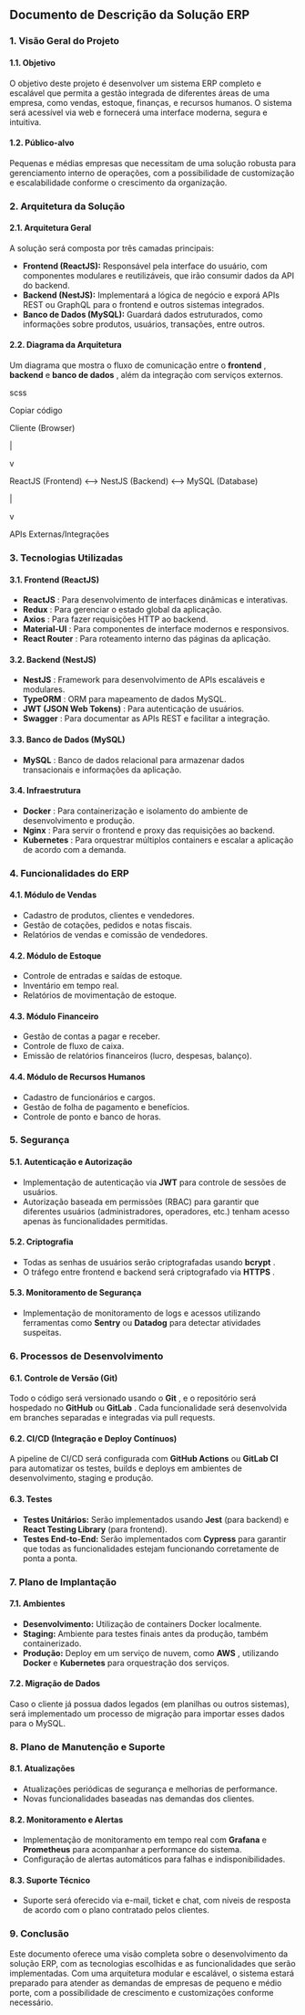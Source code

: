 ## Documento de Descrição da Solução ERP

### 1. Visão Geral do Projeto

#### 1.1. Objetivo

O objetivo deste projeto é desenvolver um sistema ERP completo e escalável que permita a gestão integrada de diferentes áreas de uma empresa, como vendas, estoque, finanças, e recursos humanos. O sistema será acessível via web e fornecerá uma interface moderna, segura e intuitiva.

#### 1.2. Público-alvo

Pequenas e médias empresas que necessitam de uma solução robusta para gerenciamento interno de operações, com a possibilidade de customização e escalabilidade conforme o crescimento da organização.

### 2. Arquitetura da Solução

#### 2.1. Arquitetura Geral

A solução será composta por três camadas principais:

- **Frontend (ReactJS):** Responsável pela interface do usuário, com componentes modulares e reutilizáveis, que irão consumir dados da API do backend.
- **Backend (NestJS):** Implementará a lógica de negócio e exporá APIs REST ou GraphQL para o frontend e outros sistemas integrados.
- **Banco de Dados (MySQL):** Guardará dados estruturados, como informações sobre produtos, usuários, transações, entre outros.

#### 2.2. Diagrama da Arquitetura

Um diagrama que mostra o fluxo de comunicação entre o **frontend** , **backend** e **banco de dados** , além da integração com serviços externos.

scss

Copiar código

Cliente (Browser)

|

v

ReactJS (Frontend) &lt;--&gt; NestJS (Backend) &lt;--&gt; MySQL (Database)

|

v

APIs Externas/Integrações

### 3. Tecnologias Utilizadas

#### 3.1. Frontend (ReactJS)

- **ReactJS** : Para desenvolvimento de interfaces dinâmicas e interativas.
- **Redux** : Para gerenciar o estado global da aplicação.
- **Axios** : Para fazer requisições HTTP ao backend.
- **Material-UI** : Para componentes de interface modernos e responsivos.
- **React Router** : Para roteamento interno das páginas da aplicação.

#### 3.2. Backend (NestJS)

- **NestJS** : Framework para desenvolvimento de APIs escaláveis e modulares.
- **TypeORM** : ORM para mapeamento de dados MySQL.
- **JWT (JSON Web Tokens)** : Para autenticação de usuários.
- **Swagger** : Para documentar as APIs REST e facilitar a integração.

#### 3.3. Banco de Dados (MySQL)

- **MySQL** : Banco de dados relacional para armazenar dados transacionais e informações da aplicação.

#### 3.4. Infraestrutura

- **Docker** : Para containerização e isolamento do ambiente de desenvolvimento e produção.
- **Nginx** : Para servir o frontend e proxy das requisições ao backend.
- **Kubernetes** : Para orquestrar múltiplos containers e escalar a aplicação de acordo com a demanda.

### 4. Funcionalidades do ERP

#### 4.1. Módulo de Vendas

- Cadastro de produtos, clientes e vendedores.
- Gestão de cotações, pedidos e notas fiscais.
- Relatórios de vendas e comissão de vendedores.

#### 4.2. Módulo de Estoque

- Controle de entradas e saídas de estoque.
- Inventário em tempo real.
- Relatórios de movimentação de estoque.

#### 4.3. Módulo Financeiro

- Gestão de contas a pagar e receber.
- Controle de fluxo de caixa.
- Emissão de relatórios financeiros (lucro, despesas, balanço).

#### 4.4. Módulo de Recursos Humanos

- Cadastro de funcionários e cargos.
- Gestão de folha de pagamento e benefícios.
- Controle de ponto e banco de horas.

### 5. Segurança

#### 5.1. Autenticação e Autorização

- Implementação de autenticação via **JWT** para controle de sessões de usuários.
- Autorização baseada em permissões (RBAC) para garantir que diferentes usuários (administradores, operadores, etc.) tenham acesso apenas às funcionalidades permitidas.

#### 5.2. Criptografia

- Todas as senhas de usuários serão criptografadas usando **bcrypt** .
- O tráfego entre frontend e backend será criptografado via **HTTPS** .

#### 5.3. Monitoramento de Segurança

- Implementação de monitoramento de logs e acessos utilizando ferramentas como **Sentry** ou **Datadog** para detectar atividades suspeitas.

### 6. Processos de Desenvolvimento

#### 6.1. Controle de Versão (Git)

Todo o código será versionado usando o **Git** , e o repositório será hospedado no **GitHub** ou **GitLab** . Cada funcionalidade será desenvolvida em branches separadas e integradas via pull requests.

#### 6.2. CI/CD (Integração e Deploy Contínuos)

A pipeline de CI/CD será configurada com **GitHub Actions** ou **GitLab CI** para automatizar os testes, builds e deploys em ambientes de desenvolvimento, staging e produção.

#### 6.3. Testes

- **Testes Unitários:** Serão implementados usando **Jest** (para backend) e **React Testing Library** (para frontend).
- **Testes End-to-End:** Serão implementados com **Cypress** para garantir que todas as funcionalidades estejam funcionando corretamente de ponta a ponta.

### 7. Plano de Implantação

#### 7.1. Ambientes

- **Desenvolvimento:** Utilização de containers Docker localmente.
- **Staging:** Ambiente para testes finais antes da produção, também containerizado.
- **Produção:** Deploy em um serviço de nuvem, como **AWS** , utilizando **Docker** e **Kubernetes** para orquestração dos serviços.

#### 7.2. Migração de Dados

Caso o cliente já possua dados legados (em planilhas ou outros sistemas), será implementado um processo de migração para importar esses dados para o MySQL.

### 8. Plano de Manutenção e Suporte

#### 8.1. Atualizações

- Atualizações periódicas de segurança e melhorias de performance.
- Novas funcionalidades baseadas nas demandas dos clientes.

#### 8.2. Monitoramento e Alertas

- Implementação de monitoramento em tempo real com **Grafana** e **Prometheus** para acompanhar a performance do sistema.
- Configuração de alertas automáticos para falhas e indisponibilidades.

#### 8.3. Suporte Técnico

- Suporte será oferecido via e-mail, ticket e chat, com níveis de resposta de acordo com o plano contratado pelos clientes.

### 9. Conclusão

Este documento oferece uma visão completa sobre o desenvolvimento da solução ERP, com as tecnologias escolhidas e as funcionalidades que serão implementadas. Com uma arquitetura modular e escalável, o sistema estará preparado para atender as demandas de empresas de pequeno e médio porte, com a possibilidade de crescimento e customizações conforme necessário.